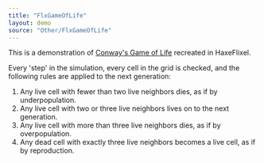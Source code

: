 ```yaml
---
title: "FlxGameOfLife"
layout: demo
source: "Other/FlxGameOfLife"
---
```

This is a demonstration of [Conway's Game of Life](https://en.wikipedia.org/wiki/Conway%27s_Game_of_Life) recreated in HaxeFlixel.

Every 'step' in the simulation, every cell in the grid is checked, and the following rules are applied to the next generation:
1. Any live cell with fewer than two live neighbors dies, as if by underpopulation.
1. Any live cell with two or three live neighbors lives on to the next generation.
1. Any live cell with more than three live neighbors dies, as if by overpopulation.
1. Any dead cell with exactly three live neighbors becomes a live cell, as if by reproduction.